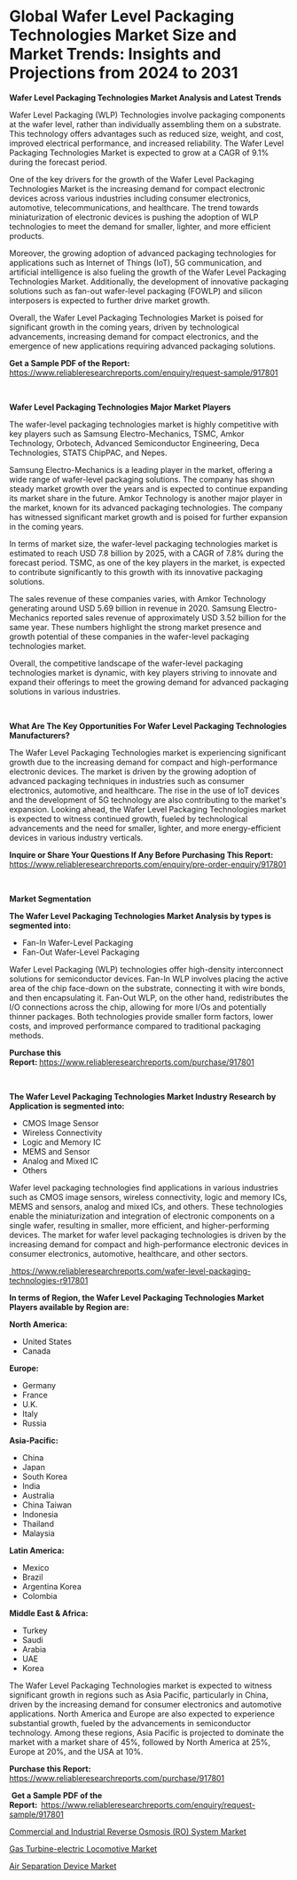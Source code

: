 <p><h1>Global Wafer Level Packaging Technologies Market Size and Market Trends: Insights and Projections from 2024 to 2031</h1></p><p><strong>Wafer Level Packaging Technologies Market Analysis and Latest Trends</strong></p>
<p><p>Wafer Level Packaging (WLP) Technologies involve packaging components at the wafer level, rather than individually assembling them on a substrate. This technology offers advantages such as reduced size, weight, and cost, improved electrical performance, and increased reliability. The Wafer Level Packaging Technologies Market is expected to grow at a CAGR of 9.1% during the forecast period.</p><p>One of the key drivers for the growth of the Wafer Level Packaging Technologies Market is the increasing demand for compact electronic devices across various industries including consumer electronics, automotive, telecommunications, and healthcare. The trend towards miniaturization of electronic devices is pushing the adoption of WLP technologies to meet the demand for smaller, lighter, and more efficient products.</p><p>Moreover, the growing adoption of advanced packaging technologies for applications such as Internet of Things (IoT), 5G communication, and artificial intelligence is also fueling the growth of the Wafer Level Packaging Technologies Market. Additionally, the development of innovative packaging solutions such as fan-out wafer-level packaging (FOWLP) and silicon interposers is expected to further drive market growth.</p><p>Overall, the Wafer Level Packaging Technologies Market is poised for significant growth in the coming years, driven by technological advancements, increasing demand for compact electronics, and the emergence of new applications requiring advanced packaging solutions.</p></p>
<p><strong>Get a Sample PDF of the Report:&nbsp;</strong> <a href="https://www.reliableresearchreports.com/enquiry/request-sample/917801">https://www.reliableresearchreports.com/enquiry/request-sample/917801</a></p>
<p>&nbsp;</p>
<p><strong>Wafer Level Packaging Technologies Major Market Players</strong></p>
<p><p>The wafer-level packaging technologies market is highly competitive with key players such as Samsung Electro-Mechanics, TSMC, Amkor Technology, Orbotech, Advanced Semiconductor Engineering, Deca Technologies, STATS ChipPAC, and Nepes. </p><p>Samsung Electro-Mechanics is a leading player in the market, offering a wide range of wafer-level packaging solutions. The company has shown steady market growth over the years and is expected to continue expanding its market share in the future. Amkor Technology is another major player in the market, known for its advanced packaging technologies. The company has witnessed significant market growth and is poised for further expansion in the coming years.</p><p>In terms of market size, the wafer-level packaging technologies market is estimated to reach USD 7.8 billion by 2025, with a CAGR of 7.8% during the forecast period. TSMC, as one of the key players in the market, is expected to contribute significantly to this growth with its innovative packaging solutions.</p><p>The sales revenue of these companies varies, with Amkor Technology generating around USD 5.69 billion in revenue in 2020. Samsung Electro-Mechanics reported sales revenue of approximately USD 3.52 billion for the same year. These numbers highlight the strong market presence and growth potential of these companies in the wafer-level packaging technologies market.</p><p>Overall, the competitive landscape of the wafer-level packaging technologies market is dynamic, with key players striving to innovate and expand their offerings to meet the growing demand for advanced packaging solutions in various industries.</p></p>
<p>&nbsp;</p>
<p><strong>What Are The Key Opportunities For Wafer Level Packaging Technologies Manufacturers?</strong></p>
<p><p>The Wafer Level Packaging Technologies market is experiencing significant growth due to the increasing demand for compact and high-performance electronic devices. The market is driven by the growing adoption of advanced packaging techniques in industries such as consumer electronics, automotive, and healthcare. The rise in the use of IoT devices and the development of 5G technology are also contributing to the market's expansion. Looking ahead, the Wafer Level Packaging Technologies market is expected to witness continued growth, fueled by technological advancements and the need for smaller, lighter, and more energy-efficient devices in various industry verticals.</p></p>
<p><strong>Inquire or Share Your Questions If Any Before Purchasing This Report:</strong> <a href="https://www.reliableresearchreports.com/enquiry/pre-order-enquiry/917801">https://www.reliableresearchreports.com/enquiry/pre-order-enquiry/917801</a></p>
<p>&nbsp;</p>
<p><strong>Market Segmentation</strong></p>
<p><strong>The Wafer Level Packaging Technologies Market Analysis by types is segmented into:</strong></p>
<p><ul><li>Fan-In Wafer-Level Packaging</li><li>Fan-Out Wafer-Level Packaging</li></ul></p>
<p><p>Wafer Level Packaging (WLP) technologies offer high-density interconnect solutions for semiconductor devices. Fan-In WLP involves placing the active area of the chip face-down on the substrate, connecting it with wire bonds, and then encapsulating it. Fan-Out WLP, on the other hand, redistributes the I/O connections across the chip, allowing for more I/Os and potentially thinner packages. Both technologies provide smaller form factors, lower costs, and improved performance compared to traditional packaging methods.</p></p>
<p><strong>Purchase this Report:&nbsp;</strong><a href="https://www.reliableresearchreports.com/purchase/917801">https://www.reliableresearchreports.com/purchase/917801</a></p>
<p>&nbsp;</p>
<p><strong>The Wafer Level Packaging Technologies Market Industry Research by Application is segmented into:</strong></p>
<p><ul><li>CMOS Image Sensor</li><li>Wireless Connectivity</li><li>Logic and Memory IC</li><li>MEMS and Sensor</li><li>Analog and Mixed IC</li><li>Others</li></ul></p>
<p><p>Wafer level packaging technologies find applications in various industries such as CMOS image sensors, wireless connectivity, logic and memory ICs, MEMS and sensors, analog and mixed ICs, and others. These technologies enable the miniaturization and integration of electronic components on a single wafer, resulting in smaller, more efficient, and higher-performing devices. The market for wafer level packaging technologies is driven by the increasing demand for compact and high-performance electronic devices in consumer electronics, automotive, healthcare, and other sectors.</p></p>
<p><a href="https://www.reliableresearchreports.com/wafer-level-packaging-technologies-r917801">&nbsp;https://www.reliableresearchreports.com/wafer-level-packaging-technologies-r917801</a></p>
<p><strong>In terms of Region, the Wafer Level Packaging Technologies Market Players available by Region are:</strong></p>
<p>
    <p> <strong> North America: </strong>
        <ul>
            <li>United States</li>
            <li>Canada</li>
        </ul>
        </p> 
    <p> <strong> Europe: </strong>
        <ul>
            <li>Germany</li>
            <li>France</li>
            <li>U.K.</li>
            <li>Italy</li>
            <li>Russia</li>
        </ul>
        </p> 
    <p> <strong> Asia-Pacific: </strong>
        <ul>
            <li>China</li>
            <li>Japan</li>
            <li>South Korea</li>
            <li>India</li>
            <li>Australia</li>
            <li>China Taiwan</li>
            <li>Indonesia</li>
            <li>Thailand</li>
            <li>Malaysia</li>
        </ul>
        </p> 
    <p> <strong> Latin America: </strong>
        <ul>
            <li>Mexico</li>
            <li>Brazil</li>
            <li>Argentina Korea</li>
            <li>Colombia</li>
        </ul>
        </p> 
    <p> <strong> Middle East & Africa: </strong>
        <ul>
            <li>Turkey</li>
            <li>Saudi</li>
            <li>Arabia</li>
            <li>UAE</li>
            <li>Korea</li>
        </ul>
    </p>
    </p>
<p><p>The Wafer Level Packaging Technologies market is expected to witness significant growth in regions such as Asia Pacific, particularly in China, driven by the increasing demand for consumer electronics and automotive applications. North America and Europe are also expected to experience substantial growth, fueled by the advancements in semiconductor technology. Among these regions, Asia Pacific is projected to dominate the market with a market share of 45%, followed by North America at 25%, Europe at 20%, and the USA at 10%.</p></p>
<p><strong>Purchase this Report: </strong><a href="https://www.reliableresearchreports.com/purchase/917801">https://www.reliableresearchreports.com/purchase/917801</a></p>
<p>&nbsp;<strong>Get a Sample PDF of the Report:&nbsp;&nbsp;</strong><a href="https://www.reliableresearchreports.com/enquiry/request-sample/917801">https://www.reliableresearchreports.com/enquiry/request-sample/917801</a></p>
<p><strong></strong></p>
<p><p><a href="https://www.linkedin.com/pulse/commercial-industrial-reverse-osmosis-ro-system-market-ioinc">Commercial and Industrial Reverse Osmosis (RO) System Market</a></p><p><a href="https://www.linkedin.com/pulse/gas-turbine-electric-locomotive-market-size-trends-complete-qhzrc">Gas Turbine-electric Locomotive Market</a></p><p><a href="https://www.linkedin.com/pulse/air-separation-device-market-analysis-its-cagr-segmentation-0fqvf">Air Separation Device Market</a></p></p>